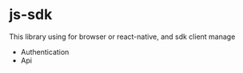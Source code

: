 # js-sdk

This library using for browser or react-native, and sdk client manage 

 - Authentication
 - Api
